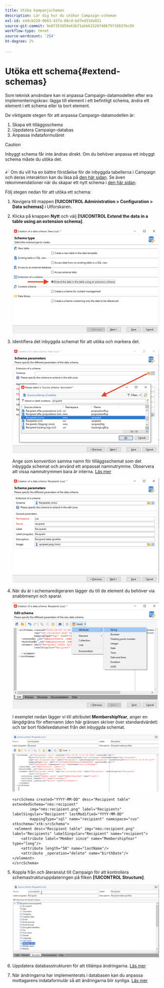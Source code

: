 ```yaml
---
title: Utöka kampanjscheman
description: Lär dig hur du utökar Campaign-scheman
exl-id: e4dcb228-0683-437a-88cd-bd7ed33da921
source-git-commit: 9e07353859e63b71abb61526f40675f18837bc59
workflow-type: tm+mt
source-wordcount: '254'
ht-degree: 2%

---
```


# Utöka ett schema{#extend-schemas}

Som teknisk användare kan ni anpassa Campaign-datamodellen efter era implementeringskrav: lägga till element i ett befintligt schema, ändra ett element i ett schema eller ta bort element.

De viktigaste stegen för att anpassa Campaign-datamodellen är:

1. Skapa ett tilläggsschema
1. Uppdatera Campaign-databas
1. Anpassa indataformuläret

>[!CAUTION]
>Inbyggt schema får inte ändras direkt. Om du behöver anpassa ett inbyggt schema måste du utöka det.

![](../assets/do-not-localize/glass.png) Om du vill ha en bättre förståelse för de inbyggda tabellerna i Campaign och deras interaktion kan du läsa på  [den här sidan](datamodel.md). Se även rekommendationer när du skapar ett nytt schema i [den här sidan](create-schema.md).

Följ stegen nedan för att utöka ett schema:

1. Navigera till mappen **[!UICONTROL Administration > Configuration > Data schemas]** i Utforskaren.
1. Klicka på knappen **Nytt** och välj **[!UICONTROL Extend the data in a table using an extension schema]**.

   ![](assets/extend-schema-option.png)

1. Identifiera det inbyggda schemat för att utöka och markera det.

   ![](assets/extend-schema-select.png)

   Ange som konvention samma namn för tilläggsschemat som det inbyggda schemat och använd ett anpassat namnutrymme.  Observera att vissa namnutrymmen bara är interna. [Läs mer](schemas.md#reserved-namespaces)

   ![](assets/extend-schema-validate.png)

1. När du är i schemaredigeraren lägger du till de element du behöver via snabbmenyn och sparar.

   ![](assets/extend-schema-edit.png)

   I exemplet nedan lägger vi till attributet **MembershipYear**, anger en längdgräns för efternamn (den här gränsen skriver över standardvärdet) och tar bort födelsedatumet från det inbyggda schemat.

   ![](assets/extend-schema-sample.png)

   ```
   <srcSchema created="YYYY-MM-DD" desc="Recipient table" extendedSchema="nms:recipient"
           img="nms:recipient.png" label="Recipients" labelSingular="Recipient" lastModified="YYYY-MM-DD"
           mappingType="sql" name="recipient" namespace="cus" xtkschema="xtk:srcSchema">
    <element desc="Recipient table" img="nms:recipient.png" label="Recipients" labelSingular="Recipient" name="recipient">
       <attribute label="Member since" name="MembershipYear" type="long"/>
       <attribute length="50" name="lastName"/>
       <attribute _operation="delete" name="birthDate"/>
   </element>
   </srcSchema>
   ```

1. Koppla från och återanslut till Campaign för att kontrollera schemastrukturuppdateringen på fliken **[!UICONTROL Structure]**.

   ![](assets/extend-schema-structure.png)

1. Uppdatera databasstrukturen för att tillämpa ändringarna. [Läs mer](update-database-structure.md)

1. När ändringarna har implementerats i databasen kan du anpassa mottagarens indataformulär så att ändringarna blir synliga. [Läs mer](forms.md)
